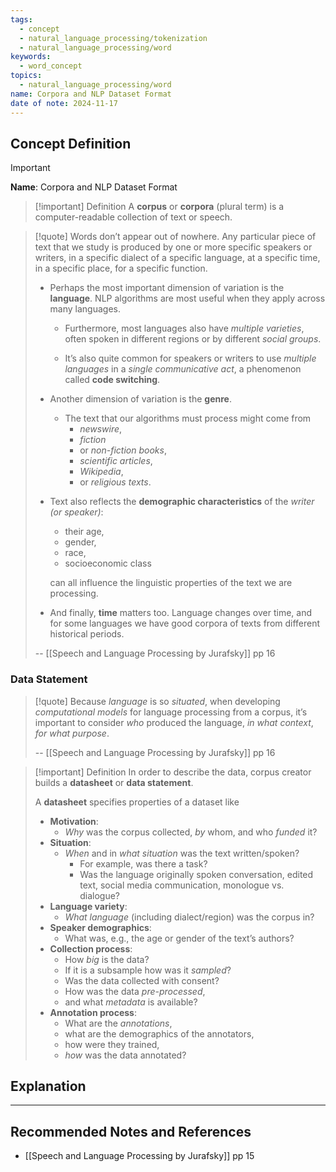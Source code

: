 ```yaml
---
tags:
  - concept
  - natural_language_processing/tokenization
  - natural_language_processing/word
keywords:
  - word_concept
topics:
  - natural_language_processing/word
name: Corpora and NLP Dataset Format
date of note: 2024-11-17
---
```


## Concept Definition

>[!important]
>**Name**: Corpora and NLP Dataset Format

>[!important] Definition
>A **corpus** or **corpora** (plural term) is a computer-readable collection of text or speech.

>[!quote]
>Words don’t appear out of nowhere. Any particular piece of text that we study is produced by one or more specific speakers or writers, in a specific dialect of a specific language, at a specific time, in a specific place, for a specific function. 
>
>- Perhaps the most important dimension of variation is the **language**. NLP algorithms are most useful when they apply across many languages.
>	- Furthermore, most languages also have *multiple varieties*, often spoken in different regions or by different *social groups*.
>  
>	-  It’s also quite common for speakers or writers to use *multiple languages* in a *single communicative act*, a phenomenon called **code switching**.
>- Another dimension of variation is the **genre**.
>	- The text that our algorithms must process might come from
>		- *newswire*,
>		- *fiction* 
>		- or *non-fiction books*,
>		- *scientific articles*, 
>		- *Wikipedia*, 
>		- or *religious texts*.
>- Text also reflects the **demographic characteristics** of the *writer (or speaker)*: 
>	- their age, 
>	- gender, 
>	- race, 
>	- socioeconomic class 
>	
>	can all influence the linguistic properties of the text we are processing.
>- And finally, **time** matters too. Language changes over time, and for some languages we have good corpora of texts from different historical periods.	
>
>-- [[Speech and Language Processing by Jurafsky]] pp 16

### Data Statement

>[!quote]
>Because *language* is so *situated*, when developing *computational models* for language processing from a corpus, it’s important to consider *who* produced the language, *in what context*, *for what purpose*. 
>
>-- [[Speech and Language Processing by Jurafsky]] pp 16

>[!important] Definition
>In order to describe the data, corpus creator builds a **datasheet** or **data statement**.
>
>A **datasheet** specifies properties of a dataset like
>- **Motivation**: 
>	- *Why* was the corpus collected, *by* whom, and who *funded* it? 
>- **Situation**: 
>	- *When* and in *what situation* was the text written/spoken? 
>		- For example, was there a task? 
>		- Was the language originally spoken conversation, edited text, social media communication, monologue vs. dialogue? 
>- **Language variety**: 
>	- *What language* (including dialect/region) was the corpus in? 
>- **Speaker demographics**: 
>	- What was, e.g., the age or gender of the text’s authors? 
>- **Collection process**: 
>	- How *big* is the data? 
>	- If it is a subsample how was it *sampled*? 
>	- Was the data collected with consent? 
>	- How was the data *pre-processed*, 
>	- and what *metadata* is available? 
>- **Annotation process**: 
>	- What are the *annotations*, 
>	- what are the demographics of the annotators, 
>	- how were they trained, 
>	- *how* was the data annotated?



## Explanation





-----------
##  Recommended Notes and References



- [[Speech and Language Processing by Jurafsky]] pp 15